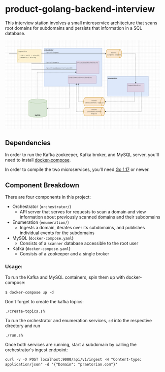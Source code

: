 # product-golang-backend-interview

This interview station involves a small microservice architecture that scans root domains for subdomains and persists that information in a SQL database.

![Microservice Documentation](microservice_documentation.png "Microservice Documentation")

## Dependencies

In order to run the Kafka zookeeper, Kafka broker, and MySQL server, you'll need to install [docker-compose](https://docs.docker.com/compose/install/).

In order to compile the two microservices, you'll need [Go 1.17](https://go.dev/doc/install) or newer.

## Component Breakdown

There are four components in this project:
 - Orchestrator (`orchestrator/`)
   - API server that serves for requests to scan a domain and view information about previously scanned domains and their subdomains
 - Enumeration (`enumeration/`)
   - Ingests a domain, iterates over its subdomains, and publishes individual events for the subdomains
 - MySQL (`docker-compose.yaml`)
   - Consists of a `scanner` database accessible to the root user
 - Kafka (`docker-compose.yaml`)
    - Consists of a zookeeper and a single broker

### Usage:
To run the Kafka and MySQL containers, spin them up with docker-compose:

```$ docker-compose up -d```

Don't forget to create the kafka topics:
```
./create-topics.sh
```

To run the orchestrator and enumeration services, `cd` into the respective directory and run 
```
./run.sh
```

Once both services are running, start a subdomain by calling the orchestrator's ingest endpoint:
```
curl -v -X POST localhost:9000/api/v1/ingest -H "Content-type: application/json" -d '{"Domain": "praetorian.com"}'
```